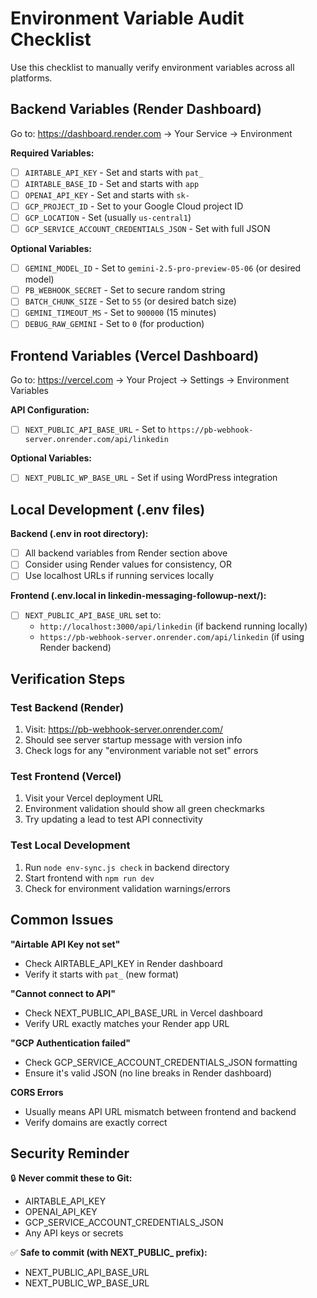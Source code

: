 # Environment Variable Audit Checklist

Use this checklist to manually verify environment variables across all platforms.

## Backend Variables (Render Dashboard)

Go to: https://dashboard.render.com → Your Service → Environment

**Required Variables:**
- [ ] `AIRTABLE_API_KEY` - Set and starts with `pat_`
- [ ] `AIRTABLE_BASE_ID` - Set and starts with `app`
- [ ] `OPENAI_API_KEY` - Set and starts with `sk-`
- [ ] `GCP_PROJECT_ID` - Set to your Google Cloud project ID
- [ ] `GCP_LOCATION` - Set (usually `us-central1`)
- [ ] `GCP_SERVICE_ACCOUNT_CREDENTIALS_JSON` - Set with full JSON

**Optional Variables:**
- [ ] `GEMINI_MODEL_ID` - Set to `gemini-2.5-pro-preview-05-06` (or desired model)
- [ ] `PB_WEBHOOK_SECRET` - Set to secure random string
- [ ] `BATCH_CHUNK_SIZE` - Set to `55` (or desired batch size)
- [ ] `GEMINI_TIMEOUT_MS` - Set to `900000` (15 minutes)
- [ ] `DEBUG_RAW_GEMINI` - Set to `0` (for production)

## Frontend Variables (Vercel Dashboard)

Go to: https://vercel.com → Your Project → Settings → Environment Variables

**API Configuration:**
- [ ] `NEXT_PUBLIC_API_BASE_URL` - Set to `https://pb-webhook-server.onrender.com/api/linkedin`

**Optional Variables:**
- [ ] `NEXT_PUBLIC_WP_BASE_URL` - Set if using WordPress integration

## Local Development (.env files)

**Backend (.env in root directory):**
- [ ] All backend variables from Render section above
- [ ] Consider using Render values for consistency, OR
- [ ] Use localhost URLs if running services locally

**Frontend (.env.local in linkedin-messaging-followup-next/):**
- [ ] `NEXT_PUBLIC_API_BASE_URL` set to:
  - `http://localhost:3000/api/linkedin` (if backend running locally)
  - `https://pb-webhook-server.onrender.com/api/linkedin` (if using Render backend)

## Verification Steps

### Test Backend (Render)
1. Visit: https://pb-webhook-server.onrender.com/
2. Should see server startup message with version info
3. Check logs for any "environment variable not set" errors

### Test Frontend (Vercel)  
1. Visit your Vercel deployment URL
2. Environment validation should show all green checkmarks
3. Try updating a lead to test API connectivity

### Test Local Development
1. Run `node env-sync.js check` in backend directory
2. Start frontend with `npm run dev` 
3. Check for environment validation warnings/errors

## Common Issues

**"Airtable API Key not set"**
- Check AIRTABLE_API_KEY in Render dashboard
- Verify it starts with `pat_` (new format)

**"Cannot connect to API"**
- Check NEXT_PUBLIC_API_BASE_URL in Vercel dashboard
- Verify URL exactly matches your Render app URL

**"GCP Authentication failed"**
- Check GCP_SERVICE_ACCOUNT_CREDENTIALS_JSON formatting
- Ensure it's valid JSON (no line breaks in Render dashboard)

**CORS Errors**
- Usually means API URL mismatch between frontend and backend
- Verify domains are exactly correct

## Security Reminder

🔒 **Never commit these to Git:**
- AIRTABLE_API_KEY
- OPENAI_API_KEY  
- GCP_SERVICE_ACCOUNT_CREDENTIALS_JSON
- Any API keys or secrets

✅ **Safe to commit (with NEXT_PUBLIC_ prefix):**
- NEXT_PUBLIC_API_BASE_URL
- NEXT_PUBLIC_WP_BASE_URL
